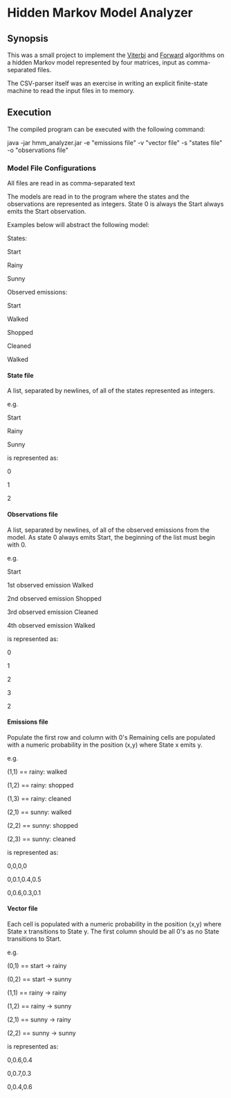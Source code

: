 # Hidden Markov Model Analyzer

## Synopsis

This was a small project to implement the [Viterbi](https://en.wikipedia.org/wiki/Viterbi_algorithm) and [Forward](https://en.wikipedia.org/wiki/Forward_algorithm)
algorithms on a hidden Markov model represented by four matrices, input as comma-separated files.

The CSV-parser itself was an exercise in writing an explicit finite-state machine to read the input files in to memory.

## Execution

The compiled program can be executed with the following command:

java -jar hmm_analyzer.jar -e "emissions file" -v "vector file" -s "states file" -o "observations file" 

### Model File Configurations
All files are read in as comma-separated text

The models are read in to the program where the states and the observations are represented as integers.  State 0 is always the Start always emits the Start observation.

Examples below will abstract the following model:

States:

Start

Rainy

Sunny


Observed emissions:

Start

Walked

Shopped

Cleaned

Walked


#### State file
A list, separated by newlines, of all of the states represented as integers.

e.g.

Start

Rainy

Sunny

is represented as:


0

1

2


#### Observations file
A list, separated by newlines, of all of the observed emissions from the model. As state 0 always emits Start, the beginning of the list must begin with 0.

e.g.

Start

1st observed emission Walked

2nd observed emission Shopped

3rd observed emission Cleaned

4th observed emission Walked

is represented as:


0

1

2

3

2



#### Emissions file
Populate the first row and column with 0's
Remaining cells are populated with a numeric probability in the position (x,y) where State x emits y.

e.g.

(1,1) == rainy: walked

(1,2) == rainy: shopped

(1,3) == rainy: cleaned

(2,1) == sunny: walked

(2,2) == sunny: shopped

(2,3) == sunny: cleaned

is represented as:



0,0,0,0

0,0.1,0.4,0.5

0,0.6,0.3,0.1


#### Vector file
Each cell is populated with a numeric probability in the position (x,y) where State x transitions to State y.
The first column should be all 0's as no State transitions to Start.

e.g.

(0,1) == start -> rainy

(0,2) == start -> sunny

(1,1) == rainy -> rainy

(1,2) == rainy -> sunny

(2,1) == sunny -> rainy

(2,2) == sunny -> sunny

is represented as:



0,0.6,0.4

0,0.7,0.3

0,0.4,0.6
